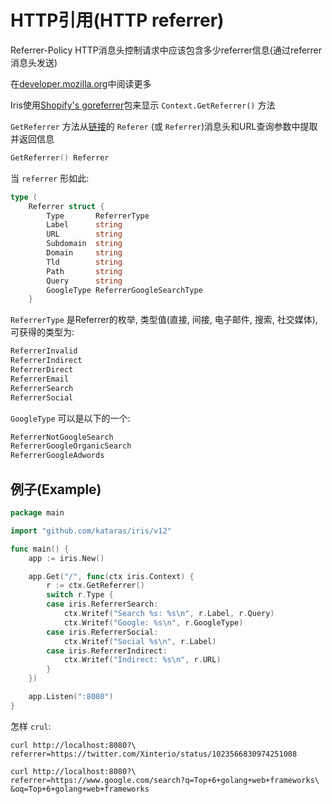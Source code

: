 # HTTP引用(HTTP referrer)

Referrer-Policy HTTP消息头控制请求中应该包含多少referrer信息(通过referrer消息头发送)

在[developer.mozilla.org](developer.mozilla.org)中阅读更多

Iris使用[Shopify's goreferrer](https://github.com/Shopify/goreferrer/pull/27)包来显示 `Context.GetReferrer()` 方法

`GetReferrer` 方法从[链接](https://developer.mozilla.org/en-US/docs/Web/HTTP/Headers/Referrer-Policy)的 `Referer` (或 `Referrer`)消息头和URL查询参数中提取并返回信息

```go
GetReferrer() Referrer
```

当 `referrer` 形如此:

```go
type (
    Referrer struct {
        Type       ReferrerType
        Label      string
        URL        string
        Subdomain  string
        Domain     string
        Tld        string         
        Path       string              
        Query      string                 
        GoogleType ReferrerGoogleSearchType
    }
```

`ReferrerType` 是Referrer的枚举, 类型值(直接, 间接, 电子邮件, 搜索, 社交媒体), 可获得的类型为:

```go
ReferrerInvalid
ReferrerIndirect
ReferrerDirect
ReferrerEmail
ReferrerSearch
ReferrerSocial
```

`GoogleType` 可以是以下的一个:

```go
ReferrerNotGoogleSearch
ReferrerGoogleOrganicSearch
ReferrerGoogleAdwords
```

## 例子(Example)

```go
package main

import "github.com/kataras/iris/v12"

func main() {
    app := iris.New()

    app.Get("/", func(ctx iris.Context) {
        r := ctx.GetReferrer()
        switch r.Type {
        case iris.ReferrerSearch:
            ctx.Writef("Search %s: %s\n", r.Label, r.Query)
            ctx.Writef("Google: %s\n", r.GoogleType)
        case iris.ReferrerSocial:
            ctx.Writef("Social %s\n", r.Label)
        case iris.ReferrerIndirect:
            ctx.Writef("Indirect: %s\n", r.URL)
        }
    })

    app.Listen(":8080")
}
```

怎样 `crul`:

```shell
curl http://localhost:8080?\
referrer=https://twitter.com/Xinterio/status/1023566830974251008

curl http://localhost:8080?\
referrer=https://www.google.com/search?q=Top+6+golang+web+frameworks\
&oq=Top+6+golang+web+frameworks
```
